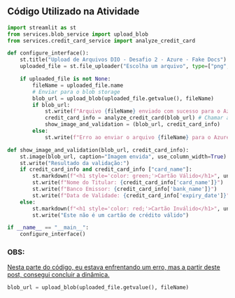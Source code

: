 ## Código Utilizado na Atividade

```python
import streamlit as st
from services.blob_service import upload_blob
from services.credit_card_service import analyze_credit_card

def configure_interface():
    st.title("Upload de Arquivos DIO - Desafio 2 - Azure - Fake Docs")
    uploaded_file = st.file_uploader("Escolha um arquivo", type=["png", "jpg", "jpeg"])

    if uploaded_file is not None:
        fileName = uploaded_file.name
        # Enviar para o blob storage
        blob_url = upload_blob(uploaded_file.getvalue(), fileName) 
        if blob_url:
            st.write(f"Arquivo {fileName} enviado com sucesso para o Azure Blob Storage")
            credit_card_info = analyze_credit_card(blob_url) # Chamar a função de detecção de informações de Cartão de Crédito
            show_image_and_validation = (blob_url, credit_card_info)
        else:
            st.write(f"Erro ao enviar o arquivo {fileName} para o Azure Blob Storage")

def show_image_and_validation(blob_url, credit_card_info):
    st.image(blob_url, caption="Imagem envida", use_column_width=True)
    st.write("Resultado da validação:")
    if credit_card_info and credit_card_info ["card_name"]:
        st.markdown(f"<h1 style='color: green;'>Cartão Válido</h1>", unsafe_allow_html=True)
        st.write(f"Nome do Titular: {credit_card_info['card_name']}")
        st.write(f"Banco Emissor: {credit_card_info['bank_name']}")
        st.write(f"Data de Validade: {credit_card_info['expiry_date']}")
    else:
        st.markdown(f"<h1 style='color: red;'>Cartão Inválido</h1>", unsafe_allow_html=True)
        st.write("Este não é um cartão de crédito válido")

if __name__ == "__main__":
    configure_interface()
```
### OBS: 
[Nesta parte do código, eu estava enfrentando um erro, mas a partir deste post, consegui concluir a dinâmica.](https://web.dio.me/topics/solucao-para-o-erro-ao-enviar-arquivo-para-o-blob-storage-do-desafio-2?back=%2Ftrack%2Fmicrosoft-ai-102&order=undefined&page=1&search=&tab=forum&track_id=bff9313d-4237-49fc-84e4-c2c858ebf733)

```python
blob_url = upload_blob(uploaded_file.getvalue(), fileName) 
```
